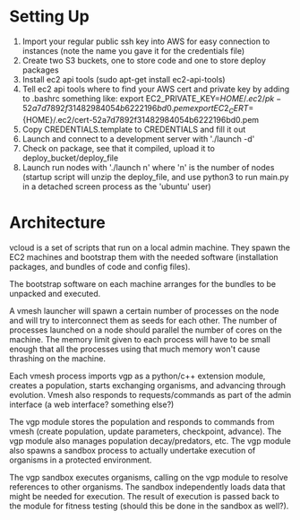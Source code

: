 Setting Up
==========

1.	Import your regular public ssh key into AWS for easy connection to instances
	(note the name you gave it for the credentials file)
1.	Create two S3 buckets, one to store code and one to store deploy packages
1.	Install ec2 api tools (sudo apt-get install ec2-api-tools)
1.	Tell ec2 api tools where to find your AWS cert and private key by adding to .bashrc something like:
		export EC2_PRIVATE_KEY=${HOME}/.ec2/pk-52a7d7892f31482984054b6222196bd0.pem
		export EC2_CERT=${HOME}/.ec2/cert-52a7d7892f31482984054b6222196bd0.pem
1.	Copy CREDENTIALS.template to CREDENTIALS and fill it out
1.	Launch and connect to a development server with './launch -d'
1.	Check on package, see that it compiled, upload it to deploy_bucket/deploy_file
1.	Launch run nodes with './launch n' where 'n' is the number of nodes
	(startup script will unzip the deploy_file, and use python3 to run main.py
	in a detached screen process as the 'ubuntu' user)

Architecture
============

vcloud is a set of scripts that run on a local admin machine. They spawn the EC2 machines and bootstrap them with the needed software (installation packages, and bundles of code and config files).

The bootstrap software on each machine arranges for the bundles to be unpacked and executed.

A vmesh launcher will spawn a certain number of processes on the node and will try to interconnect them as seeds for each other. The number of processes launched on a node should parallel the number of cores on the machine. The memory limit given to each process will have to be small enough that all the processes using that much memory won't cause thrashing on the machine.

Each vmesh process imports vgp as a python/c++ extension module, creates a population, starts exchanging organisms, and advancing through evolution. Vmesh also responds to requests/commands as part of the admin interface (a web interface? something else?)

The vgp module stores the population and responds to commands from vmesh (create population, update parameters, checkpoint, advance). The vgp module also manages population decay/predators, etc. The vgp module also spawns a sandbox process to actually undertake execution of organisms in a protected environment.

The vgp sandbox executes organisms, calling on the vgp module to resolve references to other organisms. The sandbox independently loads data that might be needed for execution. The result of execution is passed back to the module for fitness testing (should this be done in the sandbox as well?).

